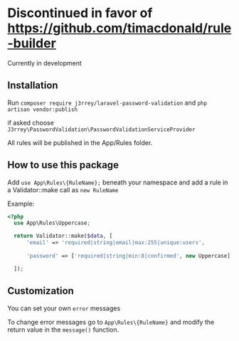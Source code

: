 
# Discontinued in favor of https://github.com/timacdonald/rule-builder 

Currently in development

## Installation 
Run `composer require j3rrey/laravel-password-validation`
and `php artisan vendor:publish` 

if asked choose `J3rrey\PasswordValidation\PasswordValidationServiceProvider` 

All rules will be published in the App/Rules folder.


## How to use this package

Add `use App\Rules\{RuleName};` beneath your namespace and add a rule in a Validator::make call as `new RuleName`


Example: 
```php
<?php
  use App\Rules\Uppercase;

  return Validator::make($data, [
      'email' => 'required|string|email|max:255|unique:users',
            
      'password' => ['required|string|min:8|confirmed', new Uppercase],

  ]);
```
## Customization

You can set your own `error` messages

To change error messages go to `App\Rules\{RuleName}` and modify the return value in the `message()` function.
